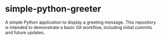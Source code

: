 # simple-python-greeter
A simple Python application to display a greeting message. This repository is intended to demonstrate a basic Git workflow, including initial commits and future updates.
